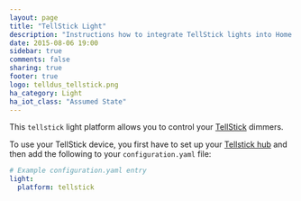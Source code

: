 ```yaml
---
layout: page
title: "TellStick Light"
description: "Instructions how to integrate TellStick lights into Home Assistant."
date: 2015-08-06 19:00
sidebar: true
comments: false
sharing: true
footer: true
logo: telldus_tellstick.png
ha_category: Light
ha_iot_class: "Assumed State"
---
```



This `tellstick` light platform allows you to control your [TellStick](http://www.telldus.se/products/tellstick) dimmers.

To use your TellStick device, you first have to set up your [Tellstick hub](https://home-assistant.io/components/tellstick/) and then add the following to your `configuration.yaml` file:

```yaml
# Example configuration.yaml entry
light:
  platform: tellstick
```
